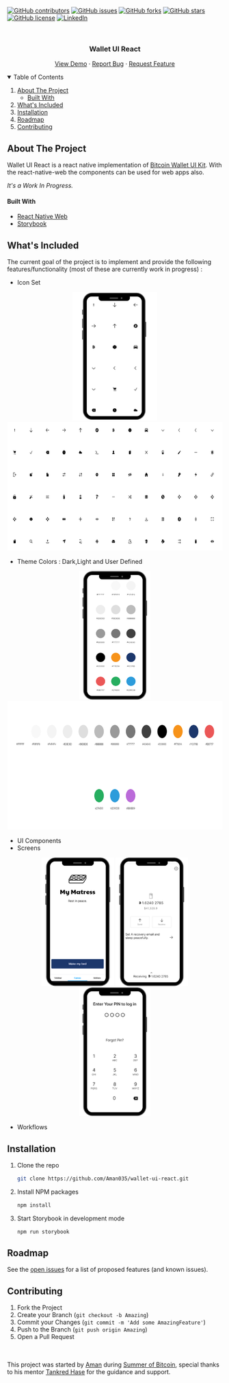 [![GitHub contributors](https://img.shields.io/github/contributors/Aman035/wallet-ui-react?style=for-the-badge)](https://github.com/Aman035/wallet-ui-react/contributors)
[![GitHub issues](https://img.shields.io/github/issues/Aman035/wallet-ui-react?style=for-the-badge)](https://github.com/Aman035/wallet-ui-react/issues)
[![GitHub forks](https://img.shields.io/github/forks/Aman035/wallet-ui-react?style=for-the-badge)](https://github.com/Aman035/wallet-ui-react/network)
[![GitHub stars](https://img.shields.io/github/stars/Aman035/wallet-ui-react?style=for-the-badge)](https://github.com/Aman035/wallet-ui-react/stargazers)
[![GitHub license](https://img.shields.io/github/license/Aman035/wallet-ui-react?style=for-the-badge)](https://github.com/Aman035/wallet-ui-react/blob/main/LICENSE)
[![LinkedIn](https://img.shields.io/badge/-LinkedIn-black.svg?style=for-the-badge&logo=linkedin&colorB=555)](https://www.linkedin.com/in/aman-gupta-2001/)

<!-- PROJECT LOGO -->
<br />
<p align="center">
    <!-- <img src="images/logo.png" alt="Logo" width="80" height="80"> -->
  <h3 align="center">Wallet UI React</h3>
  <p align="center">
    <a href="https://aman035.github.io/wallet-ui-react/?path=/story/button--default-btn">View Demo</a>
    ·
    <a href="https://github.com/Aman035/wallet-ui-react/issues">Report Bug</a>
    ·
    <a href="https://github.com/Aman035/wallet-ui-react/issues">Request Feature</a>
  </p>
</p>

<!-- TABLE OF CONTENTS -->
<details open="open">
  <summary>Table of Contents</summary>
  <ol>
    <li>
      <a href="#about-the-project">About The Project</a>
      <ul>
        <li><a href="#built-with">Built With</a></li>
      </ul>
    </li>
    <li><a href="#what's-included">What's Included</a></li>
    <li><a href="#installation">Installation</a></li>
    <!-- <li><a href="#usage">Usage</a></li> -->
    <li><a href="#roadmap">Roadmap</a></li>
    <li><a href="#contributing">Contributing</a></li>
  </ol>
</details>

<!-- ABOUT THE PROJECT -->
## About The Project

Wallet UI React is a react native implementation of <a href="https://github.com/GBKS/bitcoin-wallet-ui-kit">Bitcoin Wallet UI Kit</a>. 
With the react-native-web the components can be used for web apps also.

<i>It's a Work In Progress.</i>

#### Built With

* [React Native Web](https://github.com/necolas/react-native-web)
* [Storybook](https://storybook.js.org/)

<!-- ## What's Included -->
## What's Included

The current goal of the project is to implement and provide the following features/functionality (most of these are currently work in progress) : 

- Icon Set
<p align="center">
<img src="/src/assets/img/docs/icon_mobile.png" height = "300px"/>
<img src="/src/assets/img/docs/icon_web.png" height = "300px"/>
</p>

- Theme Colors : Dark,Light and User Defined
<p align="center">
<img src="/src/assets/img/docs/color_mobile.png" height = "300px"/>
<img src="/src/assets/img/docs/color_web.png" height = "300px"/>
</p>

- UI Components 
- Screens
<p align="center">
<img src="/src/assets/img/docs/screen1.png" height = "300px"/>
<img src="/src/assets/img/docs/screen2.png" height = "300px"/>
<img src="/src/assets/img/docs/screen3.png" height = "300px"/>
</p>

- Workflows

<!-- Installation -->
## Installation

1. Clone the repo
   ```sh
   git clone https://github.com/Aman035/wallet-ui-react.git
   ```
2. Install NPM packages
   ```sh
   npm install
   ```
3. Start Storybook in development mode
   ```sh
   npm run storybook
   ```

<!-- USAGE EXAMPLES -->
<!-- ## Usage -->

<!-- ROADMAP -->
## Roadmap

See the [open issues](https://github.com/Aman035/wallet-ui-react/issues) for a list of proposed features (and known issues).

<!-- CONTRIBUTING -->
## Contributing

1. Fork the Project
2. Create your Branch (`git checkout -b Amazing`)
3. Commit your Changes (`git commit -m 'Add some AmazingFeature'`)
4. Push to the Branch (`git push origin Amazing`)
5. Open a Pull Request

</br>
</br>
This project was started by <a href="https://github.com/Aman035">Aman</a> during <a href="https://summerofbitcoin.org/">Summer of Bitcoin</a>, special thanks to his mentor <a href="https://github.com/tanx">Tankred Hase</a> for the guidance and support.